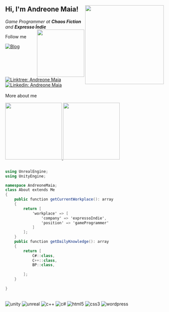 <h2> Hi, I'm Andreone Maia! <img align='right' src="https://andreonemaia.com/wp-content/uploads/2022/08/logo-andv2.png" width="250"></h2> 

<p><em>Game Programmer at <b>Chaos Fiction</b> and <b>Expresso Índie</b> </br>
<img align='right' src="https://andreonemaia.com/wp-content/uploads/2022/07/avatar-adn.gif" width="150">
</em></p>

Follow me

[![Blog](https://img.shields.io/website?label=andreonemaia.com&style=for-the-badge&url=https://andreonemaia.com/)](https://andreonemaia.com)
[![Linktree: Andreone Maia](https://img.shields.io/badge/linktree-39E09B?style=for-the-badge&logo=linktree&logoColor=white)](https://linktr.ee/andreonemaia)
[![Linkedin: Andreone Maia](https://img.shields.io/badge/LinkedIn-0077B5?style=for-the-badge&logo=linkedin&logoColor=white)](https://www.linkedin.com/in/andreone-maia/)
<br><br>
More about me

<div text-align="center";>
  <a href="https://github.com/andreonemaia">
    <img height="180em" src="https://github-readme-stats.vercel.app/api?username=andreonemaia&theme=vision-friendly-dark&show_icons=true">
    <img height="180em" src="https://github-readme-stats.vercel.app/api/top-langs/?username=andreonemaia&layout=compact&langs_count=7&theme=vision-friendly-dark">
  </a>
</div>


```c#

using UnrealEngine;
using UnityEngine;

namespace AndreoneMaia;
class About extends Me
{
    public function getCurrentWorkplace(): array
    {
        return [
            'workplace' => [
                'company' => 'expressoIndie',
                'position' => 'gameProgrammer'         
            ]
        ];
    }
    public function getDailyKnowledge(): array
    {
        return [
            C#::class,
            C++::class,
            BP::class,
                        
        ];
    }
    
}
```
<div style ="display inline_block"></br>
    <img align="center" alt="unity" src="https://img.shields.io/badge/unity-%23000000.svg?style=for-the-badge&logo=unity&logoColor=white"/>
    <img align="center" alt="unreal" src="https://img.shields.io/badge/unrealengine-%23313131.svg?style=for-the-badge&logo=unrealengine&logoColor=white"/>
    <img align="center" alt="c++" src="https://img.shields.io/badge/C%2B%2B-00599C?style=for-the-badge&logo=c%2B%2B&logoColor=white"/>
    <img align="center" alt="c#" src="https://img.shields.io/badge/C%23-239120?style=for-the-badge&logo=c-sharp&logoColor=white"/>
    <img align="center" alt="html5" src="https://img.shields.io/badge/HTML5-E34F26?style=for-the-badge&logo=html5&logoColor=white"/>
    <img align="center" alt="css3" src="https://img.shields.io/badge/CSS3-1572B6?style=for-the-badge&logo=css3&logoColor=white"/>
    <img align="center" alt="wordpress" src="https://img.shields.io/badge/Wordpress-21759B?style=for-the-badge&logo=wordpress&logoColor=white"/>
</div>



